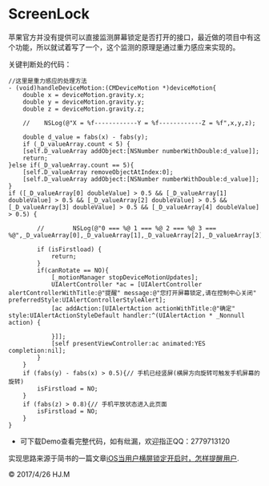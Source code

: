 # ScreenLock
苹果官方并没有提供可以直接监测屏幕锁定是否打开的接口，最近做的项目中有这个功能，所以就试着写了一个，这个监测的原理是通过重力感应来实现的。

关键判断处的代码：
	
	//这里是重力感应的处理方法
	- (void)handleDeviceMotion:(CMDeviceMotion *)deviceMotion{
	    double x = deviceMotion.gravity.x;
	    double y = deviceMotion.gravity.y;
	    double z = deviceMotion.gravity.z;
	    
	    //    NSLog(@"X = %f------------Y = %f------------Z = %f",x,y,z);
	    
	    double d_value = fabs(x) - fabs(y);
	    if (_D_valueArray.count < 5) {
        [self.D_valueArray addObject:[NSNumber numberWithDouble:d_value]];
        return;
    }else if(_D_valueArray.count == 5){
        [self.D_valueArray removeObjectAtIndex:0];
        [self.D_valueArray addObject:[NSNumber numberWithDouble:d_value]];
    }
    if ([_D_valueArray[0] doubleValue] > 0.5 && [_D_valueArray[1] doubleValue] > 0.5 && [_D_valueArray[2] doubleValue] > 0.5 && [_D_valueArray[3] doubleValue] > 0.5 && [_D_valueArray[4] doubleValue] > 0.5) {
	        
	        //        NSLog(@"0 === %@ 1 === %@ 2 === %@ 3 === %@",_D_valueArray[0],_D_valueArray[1],_D_valueArray[2],_D_valueArray[3]);
	        
	        if (isFirstload) {
	            return;
	        }
	        if(canRotate == NO){
	            [_motionManager stopDeviceMotionUpdates];
	            UIAlertController *ac = [UIAlertController alertControllerWithTitle:@"提醒" message:@"您打开屏幕锁定,请在控制中心关闭" preferredStyle:UIAlertControllerStyleAlert];
	            [ac addAction:[UIAlertAction actionWithTitle:@"确定" style:UIAlertActionStyleDefault handler:^(UIAlertAction * _Nonnull action) {
	                
	            }]];
	            [self presentViewController:ac animated:YES completion:nil];
	        }
	    }
	    if (fabs(y) - fabs(x) > 0.5){// 手机已经竖屏(横屏方向旋转可触发手机屏幕的旋转)
	        isFirstload = NO;
	    }
	    if (fabs(z) > 0.8){// 手机平放状态进入此页面
	        isFirstload = NO;
	    }
	}
    
* 可下载Demo查看完整代码，如有纰漏，欢迎指正QQ：2779713120


实现思路来源于简书的一篇文章[iOS当用户横屏锁定开启时，怎样提醒用户][id].

[id]: http://www.jianshu.com/p/4acdf1d25319


<div class="footer">
	&copy; 2017/4/26 HJ.M
</div>
